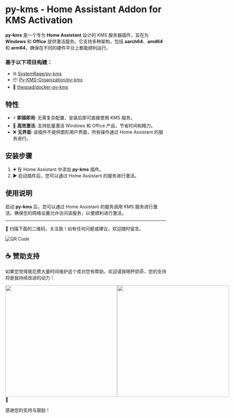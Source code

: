 # py-kms - Home Assistant Addon for KMS Activation

**py-kms** 是一个专为 **Home Assistant** 设计的 KMS 服务器插件，旨在为 **Windows** 和 **Office** 提供激活服务。它支持多种架构，包括 **aarch64**、**amd64** 和 **arm64**，确保在不同的硬件平台上都能顺利运行。

### 基于以下项目构建：
- 🌐 [SystemRage/py-kms](https://github.com/SystemRage/py-kms)
- 📦 [Py-KMS-Organization/py-kms](https://github.com/Py-KMS-Organization/py-kms)
- 🐳 [thespad/docker-py-kms](https://github.com/thespad/docker-py-kms)

## 特性

- ⚡ **即插即用**: 无需复杂配置，安装后即可直接使用 KMS 服务。
- 🚀 **高效激活**: 支持批量激活 Windows 和 Office 产品，节省时间和精力。
- ❌ **无界面**: 该插件不提供图形用户界面，所有操作通过 Home Assistant 的服务进行。

## 安装步骤

1. ➕ 在 Home Assistant 中添加 **py-kms** 插件。
2. ▶️ 启动插件后，您可以通过 Home Assistant 的服务进行激活。

## 使用说明

启动 **py-kms** 后，您可以通过 Home Assistant 的服务调用 KMS 服务进行激活。确保您的网络设置允许访问该服务，以便顺利进行激活。

---

📱 扫描下面的二维码，关注我！如有任何问题或建议，欢迎随时留言。

![QR Code](https://gitee.com/desmond_GT/hassio-addons/raw/main/WeChat_QRCode.png)

## ☕ 赞助支持

如果您觉得我花费大量时间维护这个库对您有帮助，欢迎请我喝杯奶茶，您的支持将是我持续改进的动力！

<div style="display: flex; justify-content: space-between;">
  <img src="https://gitee.com/desmond_GT/hassio-addons/raw/main/1_readme/Ali_Pay.jpg" height="350px" />
  <img src="https://gitee.com/desmond_GT/hassio-addons/raw/main/1_readme/WeChat_Pay.jpg" height="350px" />
</div> 💖

感谢您的支持与鼓励！
